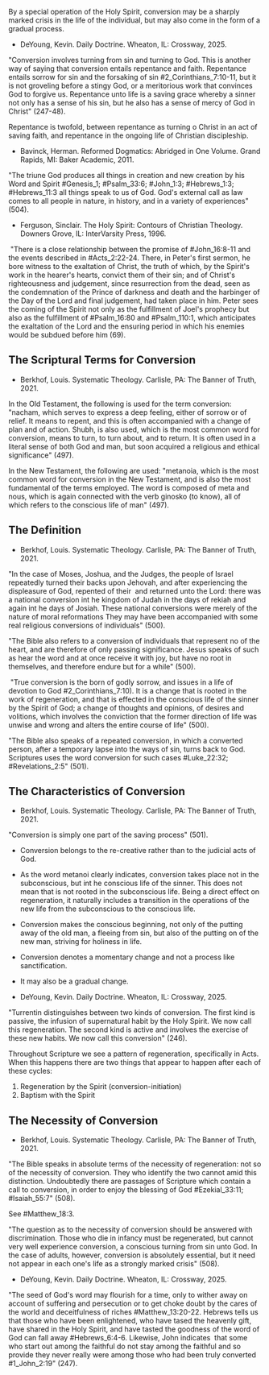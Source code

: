 By a special operation of the Holy Spirit, conversion may be a sharply marked crisis in the life of the individual, but may also come in the form of a gradual process.

- DeYoung, Kevin. Daily Doctrine. Wheaton, IL: Crossway, 2025.

"Conversion involves turning from sin and turning to God. This is another way of saying that conversion entails repentance and faith. Repentance entails sorrow for sin and the forsaking of sin #2_Corinthians_7:10-11, but it is not groveling before a stingy God, or a meritorious work that convinces God to forgive us. Repentance unto life is a saving grace whereby a sinner not only has a sense of his sin, but he also has a sense of mercy of God in Christ" (247-48).

Repentance is twofold, between repentance as turning o Christ in an act of saving faith, and repentance in the ongoing life of Christian discipleship.

- Bavinck, Herman. Reformed Dogmatics: Abridged in One Volume. Grand Rapids, MI: Baker Academic, 2011.

"The triune God produces all things in creation and new creation by his Word and Spirit #Genesis_1; #Psalm_33:6; #John_1:3; #Hebrews_1:3; #Hebrews_11:3 all things speak to us of God. God's external call as law comes to all people in nature, in history, and in a variety of experiences" (504).

- Ferguson, Sinclair. The Holy Spirit: Contours of Christian Theology. Downers Grove, IL: InterVarsity Press, 1996.

 "There is a close relationship between the promise of #John_16:8-11 and the events described in #Acts_2:22-24. There, in Peter's first sermon, he bore witness to the exaltation of Christ, the truth of which, by the Spirit's work in the hearer's hearts, convict them of their sin; and of Christ's righteousness and judgement, since resurrection from the dead, seen as the condemnation of the Prince of darkness and death and the harbinger of the Day of the Lord and final judgement, had taken place in him. Peter sees the coming of the Spirit not only as the fulfillment of Joel's prophecy but also as the fulfillment of #Psalm_16:80 and #Psalm_110:1, which anticipates the exaltation of the Lord and the ensuring period in which his enemies would be subdued before him (69).

## The Scriptural Terms for Conversion

- Berkhof, Louis. Systematic Theology. Carlisle, PA: The Banner of Truth, 2021.

In the Old Testament, the following is used for the term conversion: "nacham, which serves to express a deep feeling, either of sorrow or of relief. It means to repent, and this is often accompanied with a change of plan and of action. Shubh, is also used, which is the most common word for conversion, means to turn, to turn about, and to return. It is often used in a literal sense of both God and man, but soon acquired a religious and ethical significance" (497).

In the New Testament, the following are used: "metanoia, which is the most common word for conversion in the New Testament, and is also the most fundamental of the terms employed. The word is composed of meta and nous, which is again connected with the verb ginosko (to know), all of which refers to the conscious life of man" (497).

## The Definition

- Berkhof, Louis. Systematic Theology. Carlisle, PA: The Banner of Truth, 2021.

"In the case of Moses, Joshua, and the Judges, the people of Israel repeatedly turned their backs upon Jehovah, and after experiencing the displeasure of God, repented of their  and returned unto the Lord: there was a national conversion int he kingdom of Judah in the days of rekiah and again int he days of Josiah. These national conversions were merely of the nature of moral reformations They may have been accompanied with some real religious conversions of individuals" (500).

"The Bible also refers to a conversion of individuals that represent no of the heart, and are therefore of only passing significance. Jesus speaks of such as hear the word and at once receive it with joy, but have no root in themselves, and therefore endure but for a while" (500).

 "True conversion is the born of godly sorrow, and issues in a life of devotion to God #2_Corinthians_7:10). It is a change that is rooted in the work of regeneration, and that is effected in the conscious life of the sinner by the Spirit of God; a change of thoughts and opinions, of desires and volitions, which involves the conviction that the former direction of life was unwise and wrong and alters the entire course of life" (500).

"The Bible also speaks of a repeated conversion, in which a converted person, after a temporary lapse into the ways of sin, turns back to God. Scriptures uses the word conversion for such cases #Luke_22:32; #Revelations_2:5" (501).

## The Characteristics of Conversion

- Berkhof, Louis. Systematic Theology. Carlisle, PA: The Banner of Truth, 2021.

"Conversion is simply one part of the saving process" (501).

- Conversion belongs to the re-creative rather than to the judicial acts of God.
- As the word metanoi clearly indicates, conversion takes place not in the subconscious, but int he conscious life of the sinner. This does not mean that is not rooted in the subconscious life. Being a direct effect on regeneration, it naturally includes a transition in the operations of the new life from the subconscious to the conscious life.
- Conversion makes the conscious beginning, not only of the putting away of the old man, a fleeing from sin, but also of the putting on of the new man, striving for holiness in life.
- Conversion denotes a momentary change and not a process like sanctification.
- It may also be a gradual change.

- DeYoung, Kevin. Daily Doctrine. Wheaton, IL: Crossway, 2025.

"Turrentin distinguishes between two kinds of conversion. The first kind is passive, the infusion of supernatural habit by the Holy Spirit. We now call this regeneration. The second kind is active and involves the exercise of these new habits. We now call this conversion" (246).

Throughout Scripture we see a pattern of regeneration, specifically in Acts. When this happens there are two things that appear to happen after each of these cycles:

1. Regeneration by the Spirit (conversion-initiation)
2. Baptism with the Spirit

## The Necessity of Conversion

- Berkhof, Louis. Systematic Theology. Carlisle, PA: The Banner of Truth, 2021.

"The Bible speaks in absolute terms of the necessity of regeneration: not so of the necessity of conversion. They who identify the two cannot amid this distinction. Undoubtedly there are passages of Scripture which contain a call to conversion, in order to enjoy the blessing of God #Ezekial_33:11; #Isaiah_55:7" (508).

See #Matthew_18:3.

"The question as to the necessity of conversion should be answered with discrimination. Those who die in infancy must be regenerated, but cannot very well experience conversion, a conscious turning from sin unto God. In the case of adults, however, conversion is absolutely essential, but it need not appear in each one's life as a strongly marked crisis" (508).

- DeYoung, Kevin. Daily Doctrine. Wheaton, IL: Crossway, 2025.

"The seed of God's word may flourish for a time, only to wither away on account of suffering and persecution or to get choke doubt by the cares of the world and deceitfulness of riches #Matthew_13:20-22. Hebrews tells us that those who have been enlightened, who have tased the heavenly gift, have shared in the Holy Spirit, and have tasted the goodness of the word of God can fall away #Hebrews_6:4-6. Likewise, John indicates  that some who start out among the faithful do not stay among the faithful and so provide they never really were among those who had been truly converted #1_John_2:19" (247).